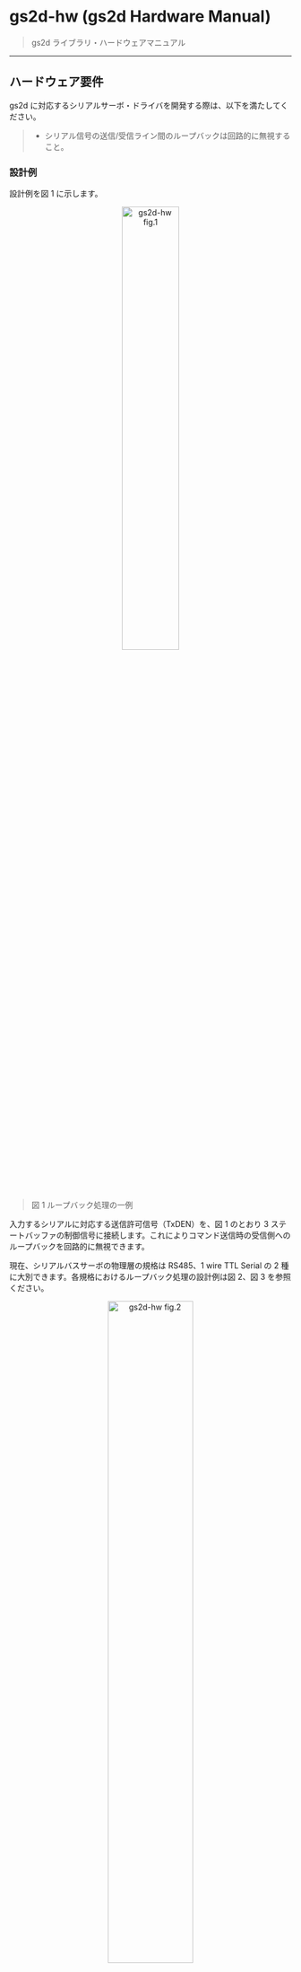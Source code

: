 # gs2d-hw (gs2d Hardware Manual)

> gs2d ライブラリ・ハードウェアマニュアル

---

## ハードウェア要件

gs2d に対応するシリアルサーボ・ドライバを開発する際は、以下を満たしてください。

> - シリアル信号の送信/受信ライン間のループバックは回路的に無視すること。

### 設計例

設計例を図 1 に示します。

<div align="center">
    <img src="https://user-images.githubusercontent.com/15685007/91384582-f18d4980-e869-11ea-92ae-d251a97e6583.png" alt="gs2d-hw fig.1" width="45%">
</div>

> 図 1 ループバック処理の一例

入力するシリアルに対応する送信許可信号（TxDEN）を、図 1 のとおり 3 ステートバッファの制御信号に接続します。これによりコマンド送信時の受信側へのループバックを回路的に無視できます。

現在、シリアルバスサーボの物理層の規格は RS485、1 wire TTL Serial の 2 種に大別できます。各規格におけるループバック処理の設計例は図 2、図 3 を参照ください。

<div align="center">
    <img src="https://user-images.githubusercontent.com/15685007/91386735-a0338900-e86e-11ea-94d4-a37e213aa1b0.png" alt="gs2d-hw fig.2" width="55%">
</div>

> 図 2 RS485 方式での設計例

<div align="center">
    <img src="https://user-images.githubusercontent.com/15685007/91386691-898d3200-e86e-11ea-92e9-fdb574efad2a.png" alt="gs2d-hw fig.3" width="40%">
</div>

> 図 3 1 wire TTL Serial 方式での設計例

#### TxDEN について

FT232 などの USB シリアルドライバを利用する際はピン上の TxDEN をそのまま活用できます。

Arduino、Teensy 等のマイコンからシリアルを入力する場合は、適当な GPIO を接続し、シリアル送信/受診時に適切に駆動し、コマンドのループバックを遮断できるように設計してください。

## gs2d 対応製品

gs2d への対応が確認できている製品は表 1 のとおりです。

> 表 1 　対応製品一覧

| Manufacturer                                        | Product Name |
| --------------------------------------------------- | ------------ |
| 株式会社 karakuri products (karakuri products Inc.) | kr-gs2d001   |

karakuri products 社の kr-gs2d001 については ./kr-gs2d001 にまとめています。

## ライセンス

gs2d は Apache License 2.0 とします。詳細は ./LICENSE を参照のこと。
